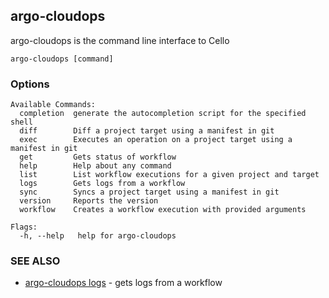 ## argo-cloudops

argo-cloudops is the command line interface to Cello

```
argo-cloudops [command]
```

### Options

```
Available Commands:
  completion  generate the autocompletion script for the specified shell
  diff        Diff a project target using a manifest in git
  exec        Executes an operation on a project target using a manifest in git
  get         Gets status of workflow
  help        Help about any command
  list        List workflow executions for a given project and target
  logs        Gets logs from a workflow
  sync        Syncs a project target using a manifest in git
  version     Reports the version
  workflow    Creates a workflow execution with provided arguments

Flags:
  -h, --help   help for argo-cloudops
```

### SEE ALSO

* [argo-cloudops logs](argo-cloudops_logs.md) - gets logs from a workflow



